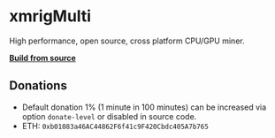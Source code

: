 # xmrigMulti

High performance, open source, cross platform CPU/GPU miner.

**[Build from source](https://xmrig.com/docs/miner/build)**

## Donations
* Default donation 1% (1 minute in 100 minutes) can be increased via option `donate-level` or disabled in source code.
* ETH: `0xb01083a46AC44862F6f41c9F420Cbdc405A7b765`